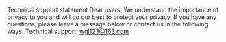 Technical support statement
Dear users,
We understand the importance of privacy to you and will do our best to protect your privacy.
If you have any questions, please leave a message below or contact us in the following ways.
Technical support: wgl123@163.com
